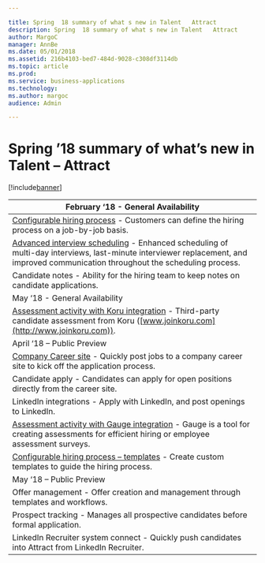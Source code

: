 ```yaml
---

title: Spring  18 summary of what s new in Talent   Attract
description: Spring  18 summary of what s new in Talent   Attract
author: MargoC
manager: AnnBe
ms.date: 05/01/2018
ms.assetid: 216b4103-bed7-484d-9028-c308df3114db
ms.topic: article
ms.prod: 
ms.service: business-applications
ms.technology: 
ms.author: margoc
audience: Admin

---
```

#  Spring ’18 summary of what’s new in Talent – Attract




[!include[banner](../../../includes/banner.md)]

| February ‘18 - General Availability                                                                                                                                                                                  |
|----------------------------------------------------------------------------------------------------------------------------------------------------------------------------------------------------------------------|
| [Configurable hiring process](whats-new-talent-attract.md) - Customers can define the hiring process on a job-by-job basis.                                                                                      |
| [Advanced interview scheduling](advanced-interview-scheduling.md) - Enhanced scheduling of multi-day interviews, last-minute interviewer replacement, and improved communication throughout the scheduling process. |
| Candidate notes - Ability for the hiring team to keep notes on candidate applications.                                                                                                                               |
| May ‘18 - General Availability                                                                                                                                                                                       |
| [Assessment activity with Koru integration](assessment-activities/koru.md) - Third-party candidate assessment from Koru ([www.joinkoru.com](http://www.joinkoru.com)).                                                                      |
| April ‘18 – Public Preview                                                                                                                                                                                           |
| [Company Career site](company-career-sitemd) - Quickly post jobs to a company career site to kick off the application process.                                                                                     |
| Candidate apply - Candidates can apply for open positions directly from the career site.                                                                                                                             |
| LinkedIn integrations - Apply with LinkedIn, and post openings to LinkedIn.                                                                                                                                          |
| [Assessment activity with Gauge integration](assessment-activities/gaugemd) - Gauge is a tool for creating assessments for efficient hiring or employee assessment surveys.                                               |
| [Configurable hiring process – templates](whats-new-talent-attract.md) - Create custom templates to guide the hiring process.                                                                                    |
| May ‘18 – Public Preview                                                                                                                                                                                             |
| Offer management - Offer creation and management through templates and workflows.                                                                                                                                    |
| Prospect tracking - Manages all prospective candidates before formal application.                                                                                                                                    |
| LinkedIn Recruiter system connect - Quickly push candidates into Attract from LinkedIn Recruiter.                                                                                                                    |


